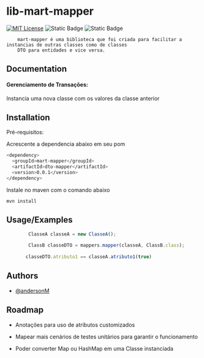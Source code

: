 
# lib-mart-mapper
[![MIT License](https://img.shields.io/badge/License-MIT-green.svg)](https://choosealicense.com/licenses/mit/)  ![Static Badge](https://img.shields.io/badge/autor-Anderson_Martins-blue)
![Static Badge](https://img.shields.io/badge/framework-spring-green)


        mart-mapper é uma biblioteca que foi criada para facilitar a instancias de outras classes como de classes
        DTO para entidades e vice versa.


## Documentation


#### Gerenciamento de Transações:
Instancia uma nova classe com os valores da classe anterior 

## Installation

Pré-requisitos:

Acrescente a dependencia abaixo em seu pom 

```bash
<dependency>
  <groupId>mart-mapper</groupId>
  <artifactId>dto-mapper</artifactId>
  <version>0.0.1</version>
</dependency>
```
Instale no maven com o comando abaixo

```
mvn install
```

## Usage/Examples

```javascript
        ClasseA classeA = new ClasseA();
        
        ClassB classeDTO = mappers.mapper(classeA, ClassB.class);
        
       classeDTO.atributo1 == classeA.atributo1(true)
```

## Authors

- [@andersonM](https://github.com/AndersonMartinsDev)


## Roadmap

- Anotações para uso de atributos customizados

- Mapear mais cenários de testes unitários para garantir o funcionamento 

- Poder converter Map ou HashMap em uma Classe instanciada
